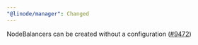 ```yaml
---
"@linode/manager": Changed
---
```


NodeBalancers can be created without a configuration ([#9472](https://github.com/linode/manager/pull/9472))
